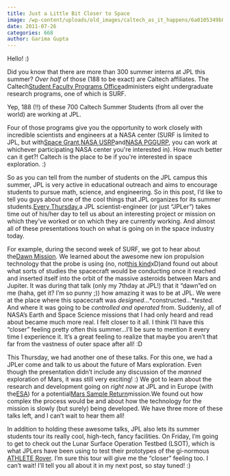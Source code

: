 ```yaml
---
title: Just a Little Bit Closer to Space
image: /wp-content/uploads/old_images/caltech_as_it_happens/6a0105349b8251970b014e8a1eb3dd970d.jpg
date: 2011-07-26
categories: 668
author: Garima Gupta
---
```



Hello! :)

Did you know that there are more than 300 summer interns at JPL this summer? *Over half* of those (188 to be exact) are Caltech affiliates. The Caltech[Student Faculty Programs Office](https://www.sfp.caltech.edu/)administers eight undergraduate research programs, one of which is SURF.

Yep, 188 (!!) of these 700 Caltech Summer Students (from all over the world) are working at JPL.

Four of those programs give you the opportunity to work closely with incredible scientists and engineers at a NASA center (SURF is limited to JPL, but with[Space Grant](https://www.sfp.caltech.edu/NASA-SG/index.html),[NASA USRP](https://www.sfp.caltech.edu/NASA-USRP/index.html)and[NASA PGGURP](https://www.sfp.caltech.edu/NASA-PGGURP/index.html), you can work at whichever participating NASA center you're interested in). How much better can it get?! Caltech is the place to be if you're interested in space exploration. :)

So as you can tell from the number of students on the JPL campus this summer, JPL is very active in educational outreach and aims to encourage students to pursue math, science, and engineering. So in this post, I’d like to tell you guys about one of the cool things that JPL organizes for its summer students.[Every Thursday](https://www.sfp.caltech.edu/JPL%20Speaker%20Series%20'11.pdf),a JPL scientist-engineer (or just “JPLer”) takes time out of his/her day to tell us about an interesting project or mission on which they’ve worked or on which they are currently working. And almost all of these presentations touch on what is going on in the space industry today.

For example, during the second week of SURF, we got to hear about the[Dawn Mission](https://dawn.jpl.nasa.gov/). We learned about the awesome new ion propulsion technology that the probe is using (no, not[this kind](https://www.startrek.com/database_article/ion-propulsion)xD)and found out about what sorts of studies the spacecraft would be conducting once it reached and inserted itself into the orbit of the massive asteroids between Mars and Jupiter. It was during that talk (only my 7thday at JPL!) that it “dawn”ed on me (haha, get it? I’m so punny ;)) how amazing it was to be at JPL. We were at the place where this spacecraft was *designed*...*constructed...**tested*. And where it was going to be *controlled and operated* from. Suddenly, all of NASA’s Earth and Space Science missions that I had only heard and read about became much more real. I felt closer to it all. I think I’ll have this “closer” feeling pretty often this summer…I’ll be sure to mention it every time I experience it. It’s a great feeling to realize that maybe you aren’t that far from the vastness of outer space after all! :D

This Thursday, we had another one of these talks. For this one, we had a JPLer come and talk to us about the future of Mars exploration. Even though the presentation didn’t include any discussion of the *manned* exploration of Mars, it was still very exciting! :) We got to learn about the research and development going on *right now* at JPL and in Europe (with the[ESA](https://www.esa.int/esaCP/index.html)) for a potential[Mars Sample Return](https://mars.jpl.nasa.gov/missions/future/futureMissions.html)mission.We found out how complex the process would be and about how the technology for the mission is slowly (but surely) being developed. We have three more of these talks left, and I can’t wait to hear them all!

In addition to holding these awesome talks, JPL also lets its summer students tour its really cool, high-tech, fancy facilities. On Friday, I’m going to get to check out the Lunar Surface Operation Testbed (LSOT), which is what JPLers have been using to test their prototypes of the gi-normous [ATHLETE Rover](https://www-robotics.jpl.nasa.gov/systems/system.cfm?System=11). I’m sure this tour will give me the “closer” feeling too. I can’t wait! I’ll tell you all about it in my next post, so stay tuned! :)


